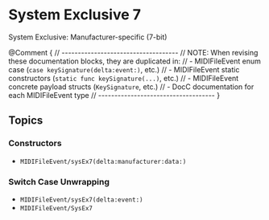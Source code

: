 # System Exclusive 7

System Exclusive: Manufacturer-specific (7-bit)

@Comment {
    // ------------------------------------
    // NOTE: When revising these documentation blocks, they are duplicated in:
    //   - MIDIFileEvent enum case (`case keySignature(delta:event:)`, etc.)
    //   - MIDIFileEvent static constructors (`static func keySignature(...)`, etc.)
    //   - MIDIFileEvent concrete payload structs (`KeySignature`, etc.)
    //   - DocC documentation for each MIDIFileEvent type
    // ------------------------------------
}

## Topics

### Constructors

- ``MIDIFileEvent/sysEx7(delta:manufacturer:data:)``

### Switch Case Unwrapping

- ``MIDIFileEvent/sysEx7(delta:event:)``
- ``MIDIFileEvent/SysEx7``
